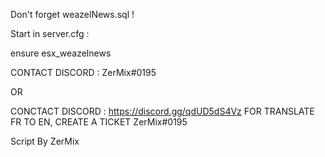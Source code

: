Don't forget weazelNews.sql !

Start in server.cfg :

ensure esx_weazelnews

CONTACT DISCORD : ZerMix#0195

OR

CONCTACT DISCORD : https://discord.gg/qdUD5dS4Vz FOR TRANSLATE FR TO EN, CREATE A TICKET
ZerMix#0195


Script By ZerMix
